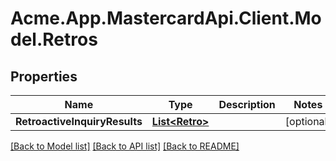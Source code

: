# Acme.App.MastercardApi.Client.Model.Retros

## Properties

Name | Type | Description | Notes
------------ | ------------- | ------------- | -------------
**RetroactiveInquiryResults** | [**List&lt;Retro&gt;**](Retro.md) |  | [optional] 

[[Back to Model list]](../README.md#documentation-for-models) [[Back to API list]](../README.md#documentation-for-api-endpoints) [[Back to README]](../README.md)

